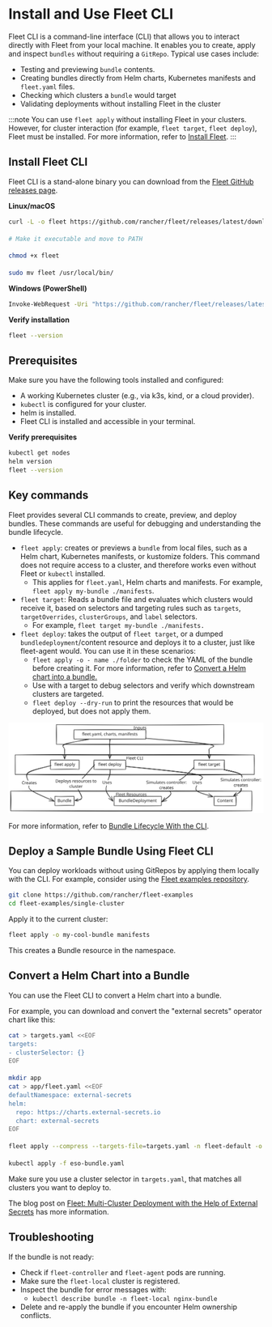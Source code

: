 # Install and Use Fleet CLI

Fleet CLI is a command-line interface (CLI) that allows you to interact directly with Fleet from your local machine. It enables you to create, apply and inspect `bundles` without requiring a `GitRepo`. Typical use cases include:

* Testing and previewing `bundle` contents.
* Creating bundles directly from Helm charts, Kubernetes manifests and `fleet.yaml` files.
* Checking which clusters a `bundle` would target
* Validating deployments without installing Fleet in the cluster

:::note
You can use `fleet apply` without installing Fleet in your clusters. However, for cluster interaction (for example, `fleet target`, `fleet deploy`), Fleet must be installed. For more information, refer to [Install Fleet](installation.md).
:::

## Install Fleet CLI

Fleet CLI is a stand-alone binary you can download from the [Fleet GitHub releases page](https://github.com/rancher/fleet/releases).

**Linux/macOS**

```bash
curl -L -o fleet https://github.com/rancher/fleet/releases/latest/download/fleet-linux-amd64

# Make it executable and move to PATH

chmod +x fleet

sudo mv fleet /usr/local/bin/
```

**Windows (PowerShell)**

```bash
Invoke-WebRequest -Uri "https://github.com/rancher/fleet/releases/latest/download/fleet-windows-amd64.exe" -OutFile "fleet.exe"
```

**Verify installation**

```bash
fleet --version
```

## **Prerequisites**

Make sure you have the following tools installed and configured:

* A working Kubernetes cluster (e.g., via k3s, kind, or a cloud provider).  
* `kubectl` is configured for your cluster.  
* helm is installed.  
* Fleet CLI is installed and accessible in your terminal.

**Verify prerequisites**

```bash
kubectl get nodes  
helm version  
fleet --version
```

## Key commands

Fleet provides several CLI commands to create, preview, and deploy bundles. These commands are useful for debugging and understanding the bundle lifecycle.

* `fleet apply`: creates or previews a `bundle` from local files, such as a Helm chart, Kubernetes manifests, or kustomize folders. This command does not require access to a cluster, and therefore works even without Fleet or `kubectl` installed.
  * This applies for `fleet.yaml`, Helm charts and manifests. For example, `fleet apply my-bundle ./manifests`.  
* `fleet target`: Reads a bundle file and evaluates which clusters would receive it, based on selectors and targeting rules such as `targets`, `targetOverrides`, `clusterGroups`, and `label` selectors.
  * For example, `fleet target my-bundle ./manifests.`
* `fleet deploy`: takes the output of `fleet target`, or a dumped `bundledeployment`/content resource and deploys it to a cluster, just like fleet-agent would. You can use it in these scenarios:
  * `fleet apply -o - name ./folder` to check the YAML of the bundle before creating it. For more information, refer to [Convert a Helm chart into a bundle.](#convert-a-helm-chart-into-a-bundle)
  * Use with a target to debug selectors and verify which downstream clusters are targeted.
  * `fleet deploy --dry-run` to print the resources that would be deployed, but does not apply them.  

![A diagram explaining how fleet CLI key commands work.](../static/img/fleetCLI-key-components.svg)

For more information, refer to [Bundle Lifecycle With the CLI](ref-bundle-stages.md#examining-the-bundle-lifecycle-with-the-cli).

## Deploy a Sample Bundle Using Fleet CLI

You can deploy workloads without using GitRepos by applying them locally with the CLI. For example, consider using the [Fleet examples repository](https://github.com/rancher/fleet-examples).

```bash
git clone https://github.com/rancher/fleet-examples  
cd fleet-examples/single-cluster
```

Apply it to the current cluster:

```bash
fleet apply -o my-cool-bundle manifests
```

This creates a Bundle resource in the namespace.

## Convert a Helm Chart into a Bundle

You can use the Fleet CLI to convert a Helm chart into a bundle.

For example, you can download and convert the "external secrets" operator chart like this:

```bash
cat > targets.yaml <<EOF
targets:
- clusterSelector: {}
EOF

mkdir app
cat > app/fleet.yaml <<EOF
defaultNamespace: external-secrets
helm:
  repo: https://charts.external-secrets.io
  chart: external-secrets
EOF

fleet apply --compress --targets-file=targets.yaml -n fleet-default -o - external-secrets app > eso-bundle.yaml

kubectl apply -f eso-bundle.yaml
```

Make sure you use a cluster selector in `targets.yaml`, that matches all clusters you want to deploy to.

The blog post on [Fleet: Multi-Cluster Deployment with the Help of External Secrets](https://www.suse.com/c/rancher_blog/fleet-multi-cluster-deployment-with-the-help-of-external-secrets/) has more information.


## **Troubleshooting**

If the bundle is not ready:

* Check if `fleet-controller` and `fleet-agent` pods are running.  
* Make sure the `fleet-local` cluster is registered.
* Inspect the bundle for error messages with:  
  * `kubectl describe bundle -n fleet-local nginx-bundle`  
* Delete and re-apply the bundle if you encounter Helm ownership conflicts.

